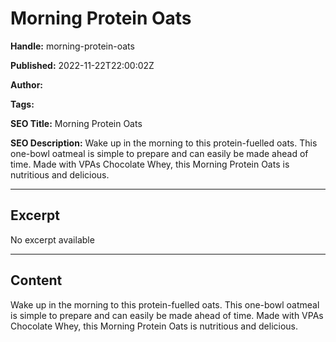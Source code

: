 # Morning Protein Oats

**Handle:** morning-protein-oats

**Published:** 2022-11-22T22:00:02Z

**Author:**  

**Tags:** 

**SEO Title:** Morning Protein Oats

**SEO Description:** Wake up in the morning to this protein-fuelled oats. This one-bowl oatmeal is simple to prepare and can easily be made ahead of time. Made with VPAs Chocolate Whey, this Morning Protein Oats is nutritious and delicious. 

---

## Excerpt

No excerpt available

---

## Content

Wake up in the morning to this protein-fuelled oats. This one-bowl oatmeal is simple to prepare and can easily be made ahead of time. Made with VPAs Chocolate Whey, this Morning Protein Oats is nutritious and delicious.


